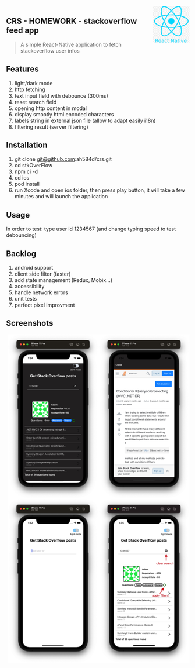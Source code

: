<img src="readmePictures/react.png" align="right" width="100" height="100" style="background-color:white;"/>

## CRS - HOMEWORK - stackoverflow feed app
> A simple React-Native application to fetch stackoverflow user infos


## Features

1. light/dark mode
2. http fetching
3. text input field with debounce (300ms)
4. reset search field
5. opening http content in modal
6. display smootly html encoded characters
7. labels string in external json file (allow to adapt easily i18n)
8. filtering result (server filtering)
 

## Installation

1. git clone git@github.com:ah584d/crs.git
2. cd stkOverFlow
3. npm ci -d
4. cd ios
5. pod install
6. run Xcode and open ios folder, then press play button, it will take a few minutes and will launch the application

## Usage

In order to test: type user id 1234567 (and change typing speed to test debouncing)


## Backlog

1. android support
2. client side filter (faster)
3. add state management (Redux, Mobix...)
5. accessibility
6. handle network errors
7. unit tests
8. perfect pixel improvment

## Screenshots

<img src="readmePictures/screen4.jpg" align="right" width="250" height="450" style="background-color:white;"/>
<img src="readmePictures/screen3.jpg" align="right" width="250" height="450" style="background-color:white;"/>
<img src="readmePictures/screen2.jpg" align="right" width="250" height="450" style="background-color:white;"/>
<img src="readmePictures/screen1.jpg" align="right" width="250" height="450" style="background-color:white;"/>
  
